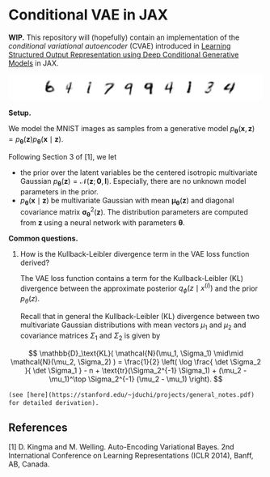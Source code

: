 # Conditional VAE in JAX

**WIP.**
This repository will (hopefully) contain an implementation of the *conditional variational autoencoder* (CVAE) introduced in [Learning Structured Output Representation using Deep Conditional Generative Models](https://papers.nips.cc/paper_files/paper/2015/hash/8d55a249e6baa5c06772297520da2051-Abstract.html) in JAX. 

<p align="center">
  <img width="750" src="figures/samples.png">
</p>

**Setup.**

We model the MNIST images as samples from a generative model $p_{\boldsymbol \theta}(\mathbf{x}, \mathbf{z}) = p_{\boldsymbol \theta}(\mathbf{z}) p_{\boldsymbol \theta}(\mathbf{x} \mid \mathbf{z})$.

Following Section 3 of [1], we let
- the prior over the latent variables be the centered isotropic multivariate Gaussian $p_{\boldsymbol \theta}(\mathbf{z}) = \mathcal{N}(\mathbf{z}; \mathbf{0}, \mathbf{I})$.
Especially, there are no unknown model parameters in the prior.
- $p_{\boldsymbol \theta}(\mathbf{x} \mid \mathbf{z})$ be multivariate Gaussian with mean $\boldsymbol \mu_{\boldsymbol \theta}(\mathbf{z})$ and diagonal covariance matrix $\boldsymbol \sigma^2_{\boldsymbol \theta}(\mathbf{z})$. The distribution parameters are computed from $\mathbf{z}$ using a neural network with parameters $\boldsymbol \theta$.


**Common questions.**

1. How is the Kullback-Leibler divergence term in the VAE loss function derived?

    The VAE loss function contains a term for the Kullback-Leibler (KL) divergence between the approximate posterior
    $q_\phi(z \mid x^{(i)})$ and the prior $p_\theta(z)$.

    Recall that in general the Kullback-Leibler (KL) divergence between two
    multivariate Gaussian distributions with mean vectors $\mu_1$ and $\mu_2$ and
    covariance matrices $\Sigma_1$ and $\Sigma_2$ is given by

$$
    \mathbb{D}_\text{KL}(
        \mathcal{N}(\mu_1, \Sigma_1) \mid\mid \mathcal{N}(\mu_2, \Sigma_2)
    ) =
    \frac{1}{2} \left(
        \log \frac{
            \det \Sigma_2
        }{
            \det \Sigma_1
        }
        - n
        + \text{tr}(\Sigma_2^{-1} \Sigma_1)
        + (\mu_2 - \mu_1)^\top \Sigma_2^{-1} (\mu_2 - \mu_1)
    \right).
$$

    (see [here](https://stanford.edu/~jduchi/projects/general_notes.pdf) for detailed derivation).

## References
[1] D. Kingma and M. Welling.
Auto-Encoding Variational Bayes.
2nd International Conference on Learning Representations (ICLR 2014), Banff, AB, Canada.
